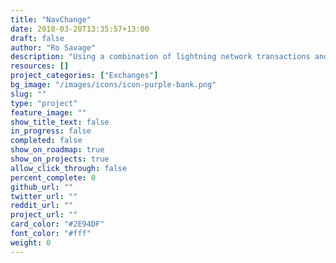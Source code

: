 ```yaml
---
title: "NavChange"
date: 2018-03-20T13:35:57+13:00
draft: false
author: "Ro Savage"
description: "Using a combination of lightning network transactions and exchange integrations, NavChange is a Valence-powered application which facilitates instant exchange between NAV and other currencies."
resources: []
project_categories: ["Exchanges"]
bg_image: "/images/icons/icon-purple-bank.png"
slug: ""
type: "project"
feature_image: ""
show_title_text: false
in_progress: false
completed: false
show_on_roadmap: true
show_on_projects: true
allow_click_through: false
percent_complete: 0
github_url: ""
twitter_url: ""
reddit_url: ""
project_url: ""
card_color: "#2E94DF"
font_color: "#fff"
weight: 0
---
```

